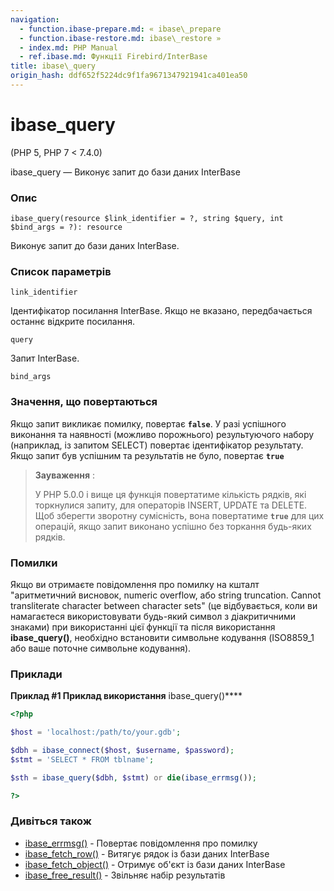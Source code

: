 ```yaml
---
navigation:
  - function.ibase-prepare.md: « ibase\_prepare
  - function.ibase-restore.md: ibase\_restore »
  - index.md: PHP Manual
  - ref.ibase.md: Функції Firebird/InterBase
title: ibase\_query
origin_hash: ddf652f5224dc9f1fa9671347921941ca401ea50
---
```

# ibase\_query

(PHP 5, PHP 7 < 7.4.0)

ibase\_query — Виконує запит до бази даних InterBase

### Опис

```methodsynopsis
ibase_query(resource $link_identifier = ?, string $query, int $bind_args = ?): resource
```

Виконує запит до бази даних InterBase.

### Список параметрів

`link_identifier`

Ідентифікатор посилання InterBase. Якщо не вказано, передбачається останнє відкрите посилання.

`query`

Запит InterBase.

`bind_args`

### Значення, що повертаються

Якщо запит викликає помилку, повертає **`false`**. У разі успішного виконання та наявності (можливо порожнього) результуючого набору (наприклад, із запитом SELECT) повертає ідентифікатор результату. Якщо запит був успішним та результатів не було, повертає **`true`**

> **Зауваження** :
> 
> У PHP 5.0.0 і вище ця функція повертатиме кількість рядків, які торкнулися запиту, для операторів INSERT, UPDATE та DELETE. Щоб зберегти зворотну сумісність, вона повертатиме **`true`** для цих операцій, якщо запит виконано успішно без торкання будь-яких рядків.

### Помилки

Якщо ви отримаєте повідомлення про помилку на кшталт "аритметичний висновок, numeric overflow, або string truncation. Cannot transliterate character between character sets" (це відбувається, коли ви намагаєтеся використовувати будь-який символ з діакритичними знаками) при використанні цієї функції та після використання **ibase\_query()**, необхідно встановити символьне кодування (ISO8859\_1 або ваше поточне символьне кодування).

### Приклади

**Приклад #1 Приклад використання** ibase\_query()\*\*\*\*

```php
<?php

$host = 'localhost:/path/to/your.gdb';

$dbh = ibase_connect($host, $username, $password);
$stmt = 'SELECT * FROM tblname';

$sth = ibase_query($dbh, $stmt) or die(ibase_errmsg());

?>
```

### Дивіться також

-   [ibase\_errmsg()](function.ibase-errmsg.md) \- Повертає повідомлення про помилку
-   [ibase\_fetch\_row()](function.ibase-fetch-row.md) \- Витягує рядок із бази даних InterBase
-   [ibase\_fetch\_object()](function.ibase-fetch-object.md) \- Отримує об'єкт із бази даних InterBase
-   [ibase\_free\_result()](function.ibase-free-result.md) \- Звільняє набір результатів
